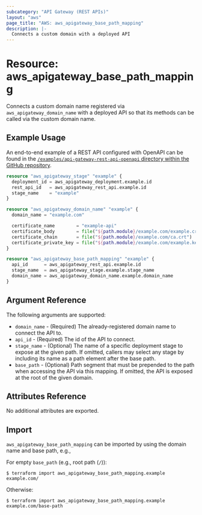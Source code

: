 ```yaml
---
subcategory: "API Gateway (REST APIs)"
layout: "aws"
page_title: "AWS: aws_apigateway_base_path_mapping"
description: |-
  Connects a custom domain with a deployed API
---
```


# Resource: aws_apigateway_base_path_mapping

Connects a custom domain name registered via `aws_apigateway_domain_name`
with a deployed API so that its methods can be called via the
custom domain name.

## Example Usage

An end-to-end example of a REST API configured with OpenAPI can be found in the [`/examples/api-gateway-rest-api-openapi` directory within the GitHub repository](https://github.com/hashicorp/terraform-provider-aws/tree/main/examples/api-gateway-rest-api-openapi).

```terraform
resource "aws_apigateway_stage" "example" {
  deployment_id = aws_apigateway_deployment.example.id
  rest_api_id   = aws_apigateway_rest_api.example.id
  stage_name    = "example"
}

resource "aws_apigateway_domain_name" "example" {
  domain_name = "example.com"

  certificate_name        = "example-api"
  certificate_body        = file("${path.module}/example.com/example.crt")
  certificate_chain       = file("${path.module}/example.com/ca.crt")
  certificate_private_key = file("${path.module}/example.com/example.key")
}

resource "aws_apigateway_base_path_mapping" "example" {
  api_id      = aws_apigateway_rest_api.example.id
  stage_name  = aws_apigateway_stage.example.stage_name
  domain_name = aws_apigateway_domain_name.example.domain_name
}
```

## Argument Reference

The following arguments are supported:

* `domain_name` - (Required) The already-registered domain name to connect the API to.
* `api_id` - (Required) The id of the API to connect.
* `stage_name` - (Optional) The name of a specific deployment stage to expose at the given path. If omitted, callers may select any stage by including its name as a path element after the base path.
* `base_path` - (Optional) Path segment that must be prepended to the path when accessing the API via this mapping. If omitted, the API is exposed at the root of the given domain.

## Attributes Reference

No additional attributes are exported.

## Import

`aws_apigateway_base_path_mapping` can be imported by using the domain name and base path, e.g.,

For empty `base_path` (e.g., root path (`/`)):

```
$ terraform import aws_apigateway_base_path_mapping.example example.com/
```

Otherwise:

```
$ terraform import aws_apigateway_base_path_mapping.example example.com/base-path
```

